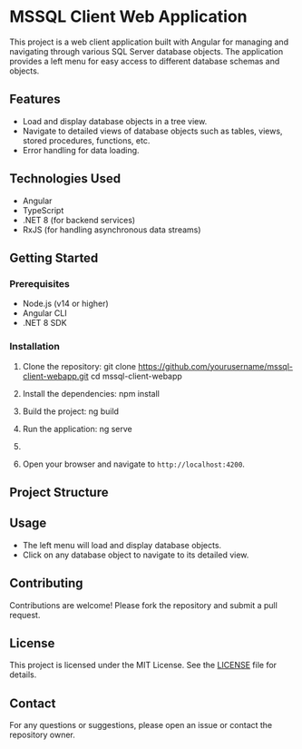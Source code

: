 # MSSQL Client Web Application

This project is a web client application built with Angular for managing and navigating through various SQL Server database objects. The application provides a left menu for easy access to different database schemas and objects.

## Features

- Load and display database objects in a tree view.
- Navigate to detailed views of database objects such as tables, views, stored procedures, functions, etc.
- Error handling for data loading.

## Technologies Used

- Angular
- TypeScript
- .NET 8 (for backend services)
- RxJS (for handling asynchronous data streams)

## Getting Started

### Prerequisites

- Node.js (v14 or higher)
- Angular CLI
- .NET 8 SDK

### Installation

1. Clone the repository:
       git clone https://github.com/yourusername/mssql-client-webapp.git
      cd mssql-client-webapp
2. Install the dependencies:
    npm install
3. Build the project: ng build

4. Run the application:
        ng serve
5. 
5. Open your browser and navigate to `http://localhost:4200`.

## Project Structure

## Usage

- The left menu will load and display database objects.
- Click on any database object to navigate to its detailed view.

## Contributing

Contributions are welcome! Please fork the repository and submit a pull request.

## License

This project is licensed under the MIT License. See the [LICENSE](LICENSE) file for details.

## Contact

For any questions or suggestions, please open an issue or contact the repository owner. 
     

   
